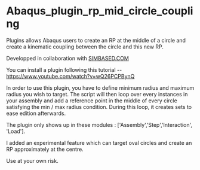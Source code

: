 # Abaqus_plugin_rp_mid_circle_coupling
Plugins allows Abaqus users to create an RP at the middle of a circle and create a kinematic coupling between the circle and this new RP.

Developped in collaboration with [SIMBASED.COM]([url](https://simbased.com/))

You can install a plugin following this tutorial -- https://www.youtube.com/watch?v=wQ26PCPBynQ

In order to use this plugin, you have to define minimum radius and maximum radius you wish to target. The script will then loop over every instances in your assembly and add a reference point in the middle of every circle satisfying the min / max radius condition. During this loop, it creates sets to ease edition afterwards.

The plugin only shows up in these modules : ['Assembly','Step','Interaction', 'Load'].

I added an experimental feature which can target oval circles and create an RP approximately at the centre.

Use at your own risk.
